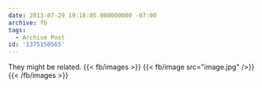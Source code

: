 ```yaml
---
date: 2013-07-29 19:16:05.000000000 -07:00
archive: fb
tags: 
  - Archive Post
id: '1375150565'
---
```


They might be related.
{{< fb/images >}}
{{< fb/image src="image.jpg" />}}
{{< /fb/images >}}
